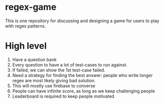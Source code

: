 # regex-game
This is one repository for discussing and designing a game for users to play with regex patterns.

# High level
1) Have a question bank
2) Every question to have a lot of test-cases to run against.
3) If failed, we can show the 1st test-case failed.
4) Need a strategy for finding the best answer: people who write longer regex are most likely giving bad solution.
5) This will mostly use firebase to converse
6) People can have infinite score, as long as we keep challenging people
7) Leaderboard is required to keep people motivated
